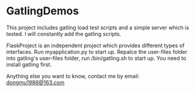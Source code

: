 GatlingDemos
=============

This project includes gatling load test scripts and a simple server which is tested.
I will constantly add the gatling scripts.

FlaskProject is an independent project which provides different types of interfaces. Run myapplication.py to start up.
Repalce the user-files folder into gatling's user-files folder, run /bin/gatling.sh to start up. You need to install gatling first.

Anything else you want to know, contact me by email:
dongmu1986@163.com
